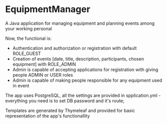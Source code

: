 # EquipmentManager
A Java application for managing equipment and planning events among your working personal

Now, the functional is:
<ul>
  <li>Authentication and authorization or registration with default ROLE_GUEST</li>
  <li>Creation of events [date, title, description, participants, chosen equipment] with ROLE_ADMIN</li>
  <li>Admin is capable of accepting applications for registration with giving people ADMIN or USER roles</li>
  <li>Admin is capable of making people responsible for any equipment used in event</li>
</ul>

The app uses PostgreSQL, all the settings are provided in spplication.yml - everything you need is to set DB password and it's route;

Templates are generated by Thymeleaf and provided for basic representation of the app's functionallity
